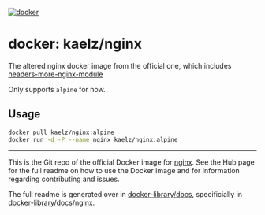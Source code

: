 <!-- [![Build Status](https://travis-ci.org/kaelzhang/docker-nginx.svg?branch=master)](https://travis-ci.org/kaelzhang/docker-nginx) -->
[![docker](https://img.shields.io/badge/docker-kaelz%2Fnginx-brightgreen.svg)](https://hub.docker.com/r/kaelz/nginx/)

# docker: kaelz/nginx

The altered nginx docker image from the official one, which includes [headers-more-nginx-module](https://github.com/openresty/headers-more-nginx-module)

Only supports `alpine` for now.

## Usage

```sh
docker pull kaelz/nginx:alpine
docker run -d -P --name nginx kaelz/nginx:alpine
```

****

This is the Git repo of the official Docker image for [nginx](https://registry.hub.docker.com/_/nginx/). See the
Hub page for the full readme on how to use the Docker image and for information
regarding contributing and issues.

The full readme is generated over in [docker-library/docs](https://github.com/docker-library/docs),
specificially in [docker-library/docs/nginx](https://github.com/docker-library/docs/tree/master/nginx).
